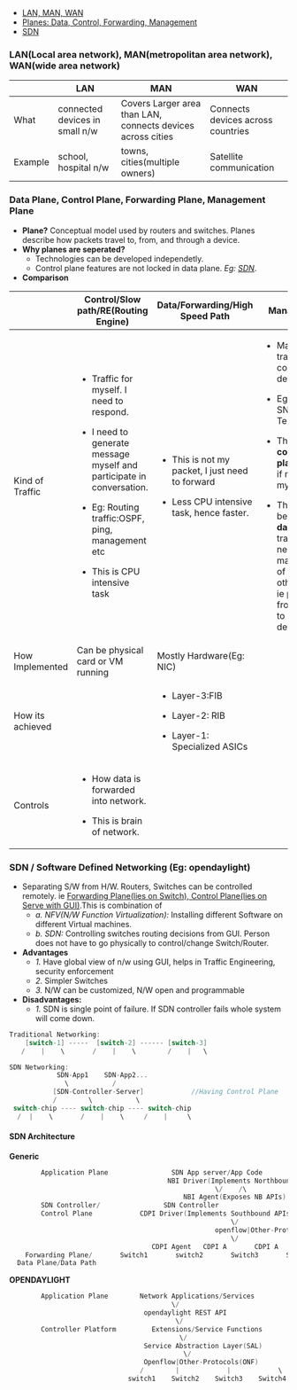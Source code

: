 - [LAN, MAN, WAN](#vs)
- [Planes: Data, Control, Forwarding, Management](#pl)
- [SDN](#sdn)

<a name=vs></a>
### LAN(Local area network), MAN(metropolitan area network), WAN(wide area network)
||LAN|MAN|WAN|
|---|---|---|---|
|What|connected devices in small n/w|Covers Larger area than LAN, connects devices across cities|Connects devices across countries|
|Example|school, hospital n/w|towns, cities(multiple owners)|Satellite communication|

<a name=pl></a>
### Data Plane, Control Plane, Forwarding Plane, Management Plane
- **Plane?** Conceptual model used by routers and switches. Planes describe how packets travel to, from, and through a device.
- **Why planes are seperated?**
  - Technologies can be developed independetly.
  - Control plane features are not locked in data plane. *Eg: [SDN](#sdn)*.
- **Comparison**

|  | Control/Slow path/RE(Routing Engine) | Data/Forwarding/High Speed Path | Management | Service |
| --- | --- | --- | --- |---|
| Kind of Traffic | <ul><li>Traffic for myself. I need to respond.</li></ul> <ul><li>I need to generate message myself and participate in conversation.</li></ul> <ul><li> Eg: Routing traffic:OSPF, ping, management etc</li></ul> <ul><li>This is CPU intensive task</li></ul> | <ul><li>This is not my packet, I just need to forward</li></ul> <ul><li>Less CPU intensive task, hence faster.</li></ul> | <ul><li>Management traffic coming to device</li></ul> <ul><li>Eg: SSH, SNMP, Telnet</li></ul> <ul><li>This is **control plane** traffic if meant for myself.</ul></li> <ul><li>This becomes **data plane** traffic if need management of some other device, ie passing from myself to other device.</li></ul>|Most security features implemented here|
|How Implemented|Can be physical card or VM running|Mostly Hardware(Eg: NIC)|||
| How its achieved | | <ul><li> Layer-3:FIB</li></ul> <ul><li>Layer-2: RIB</li></ul> <ul><li>Layer-1: Specialized ASICs</li></ul>| ||
| Controls | <ul><li>How data is forwarded into network.</li></ul> <ul><li>This is brain of network.</li></ul> | |



<a name=sdn></a>
### SDN / Software Defined Networking (Eg: opendaylight)
- Separating S/W from H/W. Routers, Switches can be controlled remotely. ie [Forwarding Plane(lies on Switch), Control Plane(lies on Serve with GUI)](#pl).This is combination of    
  - _a. NFV(N/W Function Virtualization):_ Installing different Software on different Virtual machines.
  - _b. SDN:_ Controlling switches routing decisions from GUI. Person does not have to go physically to control/change Switch/Router.
- **Advantages**
  - _1._ Have global view of n/w using GUI, helps in Traffic Engineering, security enforcement
  - _2._ Simpler Switches
  - _3._ N/W can be customized, N/W open and programmable
- **Disadvantages:** 
  - _1._ SDN is single point of failure. If SDN controller fails whole system will come down.
```c
Traditional Networking:                
    [switch-1] -----  [switch-2] ------ [switch-3]
   /    |    \       /    |    \        /    |   \

SDN Networking:
            SDN-App1    SDN-App2...
              \           /
           [SDN-Controller-Server]            //Having Control Plane
           /        \           \
 switch-chip ---- switch-chip ---- switch-chip
  /  |    \       /    |    \     /    |     \
```
#### SDN Architecture
**Generic**
```c
        Application Plane                SDN App server/App Code
                                        NBI Driver(Implements Northbound APIs)
                                                    \/    /\
                                            NBI Agent(Exposes NB APIs)
        SDN Controller/                SDN Controller
        Control Plane            CDPI Driver(Implements Southbound APIs)     
                                                        \/
                                                    openflow|Other-Protocols
                                                        \/
                                    CDPI Agent   CDPI A       CDPI A        CDPI A(Exposes SB APIs)
    Forwarding Plane/       Switch1       switch2       Switch3       Switch4    
  Data Plane/Data Path
```
**OPENDAYLIGHT**
```c
        Application Plane        Network Applications/Services
                                         \/
                                  opendaylight REST API
                                          \/
        Controller Platform     	Extensions/Service Functions
                                           \/
                                  Service Abstraction Layer(SAL)
                                            \/
                                  Openflow|Other-Protocols(ONF)
                                 /        |            |            \
                              switch1    Switch2    Switch3    Switch4
```
